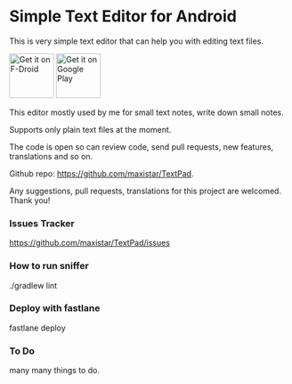 # Simple Text Editor for Android

This is very simple text editor that can help you with editing text files. 


[<img src="https://fdroid.gitlab.io/artwork/badge/get-it-on.png"
     alt="Get it on F-Droid"
     height="80">](https://f-droid.org/packages/com.maxistar.textpad/)
[<img src="https://play.google.com/intl/en_us/badges/images/generic/en-play-badge.png"
     alt="Get it on Google Play"
     height="80">](https://play.google.com/store/apps/details?id=com.maxistar.textpad)

This editor mostly used by me for small text notes, write down small notes.

Supports only plain text files at the moment.

The code is open so can review code, send pull requests, new features, translations and so on. 

Github repo: https://github.com/maxistar/TextPad.

Any suggestions, pull requests, translations for this project are welcomed. Thank you!

### Issues Tracker

https://github.com/maxistar/TextPad/issues

### How to run sniffer

./gradlew lint

### Deploy with fastlane

fastlane deploy

### To Do

many many things to do.

